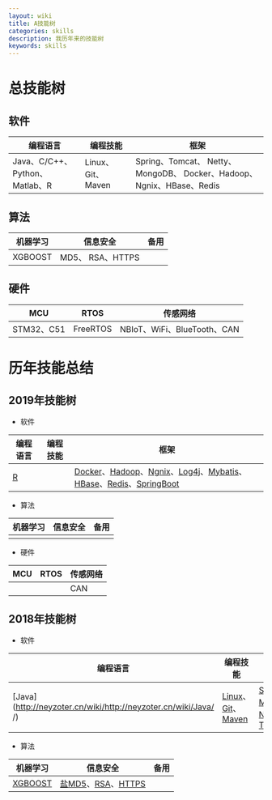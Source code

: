 ```yaml
---
layout: wiki
title: A技能树
categories: skills
description: 我历年来的技能树
keywords: skills
---
```


# 总技能树

## 软件

|编程语言|编程技能|框架|
|-|-|-|
|Java、C/C++、Python、Matlab、R |Linux、 Git、Maven| Spring、Tomcat、 Netty、 MongoDB、 Docker、Hadoop、Ngnix、HBase、Redis |

## 算法

|机器学习|信息安全|备用|
|-|-|-|
|XGBOOST |MD5、 RSA、HTTPS||

## 硬件

|MCU|RTOS|传感网络|
|-|-|-|
|STM32、C51 |FreeRTOS|NBIoT、WiFi、BlueTooth、CAN|

# 历年技能总结
## 2019年技能树

* 软件

|编程语言|编程技能|框架|
|-|-|-|
|[R](http://neyzoter.cn/wiki/R/)||[Docker](http://neyzoter.cn/wiki/Docker/)、[Hadoop](http://neyzoter.cn/wiki/Hadoop/)、[Ngnix](http://neyzoter.cn/wiki/Ngnix/)、[Log4j](http://neyzoter.cn/wiki/log4j/)、[Mybatis](http://neyzoter.cn/wiki/MyBatis/)、[HBase](http://neyzoter.cn/wiki/Hbase/)、[Redis](http://neyzoter.cn/wiki/Redis/)、[SpringBoot](http://neyzoter.cn/wiki/SpringBoot/)|

* 算法

|机器学习|信息安全|备用|
|-|-|-|
||||

* 硬件

|MCU|RTOS|传感网络|
|-|-|-|
|||CAN|

## 2018年技能树
* 软件

|编程语言|编程技能|框架|
|-|-|-|
|[Java](http://neyzoter.cn/wiki/http://neyzoter.cn/wiki/Java/ /)|[Linux](http://neyzoter.cn/wiki/Linux/)、 [Git](http://neyzoter.cn/wiki/git/)、[Maven](http://neyzoter.cn/wiki/Maven/)|[Spring](http://neyzoter.cn/wiki/Spring/)、[MongoDB](http://neyzoter.cn/wiki/MongoDB/ )、[Netty](http://neyzoter.cn/wiki/Netty/)、[Tomcat](http://neyzoter.cn/2018/11/17/Tomcat-ServerXml-Analy/)|

* 算法

|机器学习|信息安全|备用|
|-|-|-|
|[XGBOOST](http://neyzoter.cn/2018/12/30/Boosting-Based-Learning-Algorithms/)|[盐MD5](http://neyzoter.cn/2019/01/25/MD5-Verify/)、[RSA](http://neyzoter.cn/2018/10/29/RSA-Security/)、[HTTPS](http://neyzoter.cn/2018/10/18/Https-Encryption/)||
